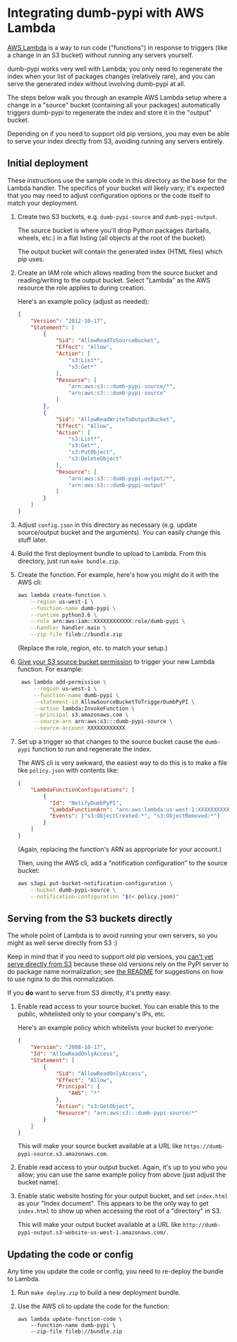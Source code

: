 # Integrating dumb-pypi with AWS Lambda

[AWS Lambda][lambda] is a way to run code ("functions") in response to triggers
(like a change in an S3 bucket) without running any servers yourself.

dumb-pypi works very well with Lambda; you only need to regenerate the index
when your list of packages changes (relatively rare), and you can serve the
generated index without involving dumb-pypi at all.

The steps below walk you through an example AWS Lambda setup where a change in
a "source" bucket (containing all your packages) automatically triggers
dumb-pypi to regenerate the index and store it in the "output" bucket.

Depending on if you need to support old pip versions, you may even be able to
serve your index directly from S3, avoiding running any servers entirely.


## Initial deployment

These instructions use the sample code in this directory as the base for the
Lambda handler. The specifics of your bucket will likely vary; it's expected
that you may need to adjust configuration options or the code itself to match
your deployment.

1. Create two S3 buckets, e.g. `dumb-pypi-source` and `dumb-pypi-output`.

   The source bucket is where you'll drop Python packages (tarballs, wheels,
   etc.) in a flat listing (all objects at the root of the bucket).

   The output bucket will contain the generated index (HTML files) which pip
   uses.

2. Create an IAM role which allows reading from the source bucket and
   reading/writing to the output bucket. Select "Lambda" as the AWS resource
   the role applies to during creation.

   Here's an example policy (adjust as needed):

   ```json
   {
       "Version": "2012-10-17",
       "Statement": [
           {
               "Sid": "AllowReadToSourceBucket",
               "Effect": "Allow",
               "Action": [
                   "s3:List*",
                   "s3:Get*"
               ],
               "Resource": [
                   "arn:aws:s3:::dumb-pypi-source/*",
                   "arn:aws:s3:::dumb-pypi-source"
               ]
           },
           {
               "Sid": "AllowReadWriteToOutputBucket",
               "Effect": "Allow",
               "Action": [
                   "s3:List*",
                   "s3:Get*",
                   "s3:PutObject",
                   "s3:DeleteObject"
               ],
               "Resource": [
                   "arn:aws:s3:::dumb-pypi-output/*",
                   "arn:aws:s3:::dumb-pypi-output"
               ]
           }
       ]
   }
   ```

3. Adjust `config.json` in this directory as necessary (e.g. update
   source/output bucket and the arguments). You can easily change this stuff
   later.

4. Build the first deployment bundle to upload to Lambda. From this directory,
   just run `make bundle.zip`.

5. Create the function. For example, here's how you might do it with the AWS cli:

   ```bash
   aws lambda create-function \
       --region us-west-1 \
       --function-name dumb-pypi \
       --runtime python3.6 \
       --role arn:aws:iam::XXXXXXXXXXXX:role/dumb-pypi \
       --handler handler.main \
       --zip-file fileb://bundle.zip
   ```

   (Replace the role, region, etc. to match your setup.)

6. [Give your S3 source bucket permission][s3-allow-trigger] to trigger your new
   Lambda function. For example:

   ```bash
    aws lambda add-permission \
        --region us-west-1 \
        --function-name dumb-pypi \
        --statement-id AllowSourceBucketToTriggerDumbPyPI \
        --action lambda:InvokeFunction \
        --principal s3.amazonaws.com \
        --source-arn arn:aws:s3:::dumb-pypi-source \
        --source-account XXXXXXXXXXXX
   ```

7. Set up a trigger so that changes to the source bucket cause the `dumb-pypi`
   function to run and regenerate the index.

   The AWS cli is very awkward, the easiest way to do this is to make a file
   like `policy.json` with contents like:

   ```json
   {
       "LambdaFunctionConfigurations": [
           {
             "Id": "NotifyDumbPyPI",
             "LambdaFunctionArn": "arn:aws:lambda:us-west-1:XXXXXXXXXXXX:function:dumb-pypi",
             "Events": ["s3:ObjectCreated:*", "s3:ObjectRemoved:*"]
           }
       ]
   }
   ```

   (Again, replacing the function's ARN as appropriate for your account.)

   Then, using the AWS cli, add a "notification configuration" to the source
   bucket:

   ```bash
   aws s3api put-bucket-notification-configuration \
       --bucket dumb-pypi-source \
       --notification-configuration "$(< policy.json)"
   ```


## Serving from the S3 buckets directly

The whole point of Lambda is to avoid running your own servers, so you might as
well serve directly from S3 :)

Keep in mind that if you need to support old pip versions, you [can't yet serve
directly from S3][rationale] because these old versions rely on the PyPI server
to do package name normalization; see [the README][README] for suggestions on
how to use nginx to do this normalization.

If you **do** want to serve from S3 directly, it's pretty easy:

1. Enable read access to your source bucket. You can enable this to the public,
   whitelisted only to your company's IPs, etc.

   Here's an example policy which whitelists your bucket to everyone:

   ```json
   {
       "Version": "2008-10-17",
       "Id": "AllowReadOnlyAccess",
       "Statement": [
           {
               "Sid": "AllowReadOnlyAccess",
               "Effect": "Allow",
               "Principal": {
                   "AWS": "*"
               },
               "Action": "s3:GetObject",
               "Resource": "arn:aws:s3:::dumb-pypi-source/*"
           }
       ]
   }
   ```

   This will make your source bucket available at a URL like
   `https://dumb-pypi-source.s3.amazonaws.com`.

2. Enable read access to your output bucket. Again, it's up to you who you
   allow; you can use the same example policy from above (just adjust the
   bucket name).

3. Enable static website hosting for your output bucket, and set `index.html`
   as your "Index document". This appears to be the only way to get
   `index.html` to show up when accessing the root of a "directory" in S3.

   This will make your output bucket available at a URL like
   `http://dumb-pypi-output.s3-website-us-west-1.amazonaws.com/`.


## Updating the code or config

Any time you update the code or config, you need to re-deploy the bundle to
Lambda.

1. Run `make deploy.zip` to build a new deployment bundle.

2. Use the AWS cli to update the code for the function:

   ```bash.
   aws lambda update-function-code \
       --function-name dumb-pypi \
       --zip-file fileb://bundle.zip
   ```

[lambda]: https://aws.amazon.com/lambda/
[rationale]: https://github.com/chriskuehl/dumb-pypi/blob/master/RATIONALE.md
[s3-allow-trigger]: https://docs.aws.amazon.com/AmazonS3/latest/dev/NotificationHowTo.html#grant-destinations-permissions-to-s3
[README]: https://github.com/chriskuehl/dumb-pypi/blob/master/README.md
